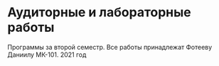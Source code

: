 # Аудиторные и лабораторные работы
Программы за второй семестр. Все работы принадлежат Фотееву Даниилу МК-101.
2021 год
